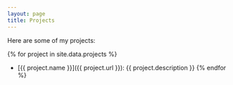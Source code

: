 ```yaml
---
layout: page
title: Projects
---
```


Here are some of my projects:

{% for project in site.data.projects %}
- [{{ project.name }}]({{ project.url }}): {{ project.description }}
{% endfor %}
